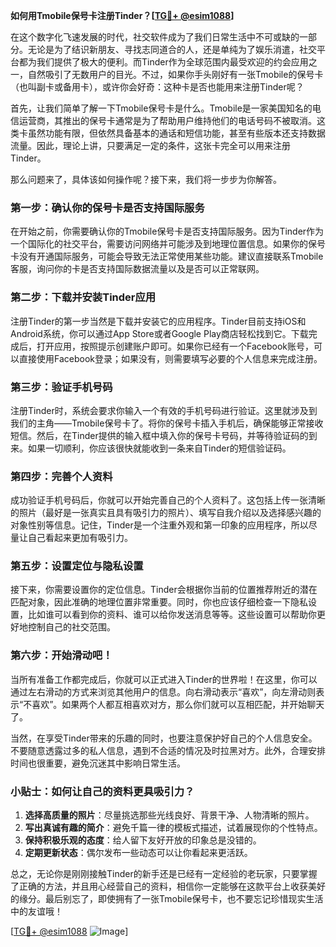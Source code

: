 **如何用Tmobile保号卡注册Tinder？[[TG💪+ @esim1088](https://t.me/s/esim1088)]**

在这个数字化飞速发展的时代，社交软件成为了我们日常生活中不可或缺的一部分。无论是为了结识新朋友、寻找志同道合的人，还是单纯为了娱乐消遣，社交平台都为我们提供了极大的便利。而Tinder作为全球范围内最受欢迎的约会应用之一，自然吸引了无数用户的目光。不过，如果你手头刚好有一张Tmobile的保号卡（也叫副卡或备用卡），或许你会好奇：这种卡是否也能用来注册Tinder呢？

首先，让我们简单了解一下Tmobile保号卡是什么。Tmobile是一家美国知名的电信运营商，其推出的保号卡通常是为了帮助用户维持他们的电话号码不被取消。这类卡虽然功能有限，但依然具备基本的通话和短信功能，甚至有些版本还支持数据流量。因此，理论上讲，只要满足一定的条件，这张卡完全可以用来注册Tinder。

那么问题来了，具体该如何操作呢？接下来，我们将一步步为你解答。

### 第一步：确认你的保号卡是否支持国际服务

在开始之前，你需要确认你的Tmobile保号卡是否支持国际服务。因为Tinder作为一个国际化的社交平台，需要访问网络并可能涉及到地理位置信息。如果你的保号卡没有开通国际服务，可能会导致无法正常使用某些功能。建议直接联系Tmobile客服，询问你的卡是否支持国际数据流量以及是否可以正常联网。

### 第二步：下载并安装Tinder应用

注册Tinder的第一步当然是下载并安装它的应用程序。Tinder目前支持iOS和Android系统，你可以通过App Store或者Google Play商店轻松找到它。下载完成后，打开应用，按照提示创建账户即可。如果你已经有一个Facebook账号，可以直接使用Facebook登录；如果没有，则需要填写必要的个人信息来完成注册。

### 第三步：验证手机号码

注册Tinder时，系统会要求你输入一个有效的手机号码进行验证。这里就涉及到我们的主角——Tmobile保号卡了。将你的保号卡插入手机后，确保能够正常接收短信。然后，在Tinder提供的输入框中填入你的保号卡号码，并等待验证码的到来。如果一切顺利，你应该很快就能收到一条来自Tinder的短信验证码。

### 第四步：完善个人资料

成功验证手机号码后，你就可以开始完善自己的个人资料了。这包括上传一张清晰的照片（最好是一张真实且具有吸引力的照片）、填写自我介绍以及选择感兴趣的对象性别等信息。记住，Tinder是一个注重外观和第一印象的应用程序，所以尽量让自己看起来更加有吸引力。

### 第五步：设置定位与隐私设置

接下来，你需要设置你的定位信息。Tinder会根据你当前的位置推荐附近的潜在匹配对象，因此准确的地理位置非常重要。同时，你也应该仔细检查一下隐私设置，比如谁可以看到你的资料、谁可以给你发送消息等等。这些设置可以帮助你更好地控制自己的社交范围。

### 第六步：开始滑动吧！

当所有准备工作都完成后，你就可以正式进入Tinder的世界啦！在这里，你可以通过左右滑动的方式来浏览其他用户的信息。向右滑动表示“喜欢”，向左滑动则表示“不喜欢”。如果两个人都互相喜欢对方，那么你们就可以互相匹配，并开始聊天了。

当然，在享受Tinder带来的乐趣的同时，也要注意保护好自己的个人信息安全。不要随意透露过多的私人信息，遇到不合适的情况及时拉黑对方。此外，合理安排时间也很重要，避免沉迷其中影响日常生活。

### 小贴士：如何让自己的资料更具吸引力？

1. **选择高质量的照片**：尽量挑选那些光线良好、背景干净、人物清晰的照片。
2. **写出真诚有趣的简介**：避免千篇一律的模板式描述，试着展现你的个性特点。
3. **保持积极乐观的态度**：给人留下友好开放的印象总是没错的。
4. **定期更新状态**：偶尔发布一些动态可以让你看起来更活跃。

总之，无论你是刚刚接触Tinder的新手还是已经有一定经验的老玩家，只要掌握了正确的方法，并且用心经营自己的资料，相信你一定能够在这款平台上收获美好的缘分。最后别忘了，即使拥有了一张Tmobile保号卡，也不要忘记珍惜现实生活中的友谊哦！

[[TG💪+ @esim1088](https://t.me/s/esim1088) ![Image](https://i.postimg.cc/4NQfJmqS/Snipaste-2025-05-13-00-14-12.png)]